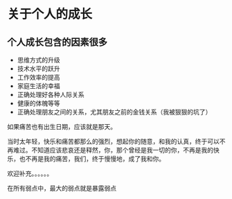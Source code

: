 # 关于个人的成长

## 个人成长包含的因素很多

- 思维方式的升级
- 技术水平的跃升
- 工作效率的提高
- 家庭生活的幸福
- 正确处理好各种人际关系
- 健康的体魄等等
- 正确处理朋友之间的关系，尤其朋友之前的金钱关系（我被狠狠的坑了）





如果痛苦也有出生日期，应该就是那天。

当时太年轻，快乐和痛苦都那么的强烈，想起你的随意，和我的认真，终于可以不再难过。不知道应该悲哀还是释然，你，那个曾经是我一切的你，不再是我的快乐，也不再是我的痛苦，我们，终于慢慢地，成了我和你。 

欢迎补充。。。。。。



在所有弱点中，最大的弱点就是暴露弱点